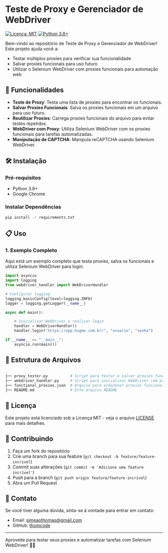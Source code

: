 # Teste de Proxy e Gerenciador de WebDriver

[![Licença: MIT](https://img.shields.io/badge/License-MIT-blue.svg)](https://opensource.org/licenses/MIT)
[![Python 3.8+](https://img.shields.io/badge/Python-3.8%2B-blue.svg)](https://www.python.org/downloads/)

Bem-vindo ao repositório de Teste de Proxy e Gerenciador de WebDriver! Este projeto ajuda você a:
- Testar múltiplos proxies para verificar sua funcionalidade
- Salvar proxies funcionais para uso futuro
- Utilizar o Selenium WebDriver com proxies funcionais para automação web

## 🚀 Funcionalidades
- **Teste de Proxy**: Testa uma lista de proxies para encontrar os funcionais.
- **Salvar Proxies Funcionais**: Salva os proxies funcionais em um arquivo para uso futuro.
- **Reutilizar Proxies**: Carrega proxies funcionais do arquivo para evitar testes repetidos.
- **WebDriver com Proxy**: Utiliza Selenium WebDriver com os proxies funcionais para tarefas automatizadas.
- **Manipulação de CAPTCHA**: Manipula reCAPTCHA usando Selenium WebDriver.

## 🛠️ Instalação

### Pré-requisitos
- Python 3.8+
- Google Chrome

### Instalar Dependências
```bash
pip install -r requirements.txt
```

## 📋 Uso


### 1. Exemplo Completo
Aqui está um exemplo completo que testa proxies, salva os funcionais e utiliza Selenium WebDriver para login:
```python
import asyncio
import logging
from webdriver_handler import WebDriverHandler

# Configurar logging
logging.basicConfig(level=logging.INFO)
logger = logging.getLogger(__name__)

async def main():

    # Inicializar WebDriver e realizar login
    handler = WebDriverHandler()
    handler.login("https://app.hugme.com.br/", "usuario", "senha")

if __name__ == "__main__":
    asyncio.run(main())
```

## 📁 Estrutura de Arquivos
```bash
.
├── proxy_tester.py          # Script para testar e salvar proxies funcionais
├── webdriver_handler.py     # Script para inicializar WebDriver com proxies funcionais e realizar login
├── functional_proxies.json  # Arquivo para armazenar proxies funcionais
├── README.md                # Este arquivo README
```

## 📜 Licença
Este projeto está licenciado sob a Licença MIT - veja o arquivo [LICENSE](LICENSE) para mais detalhes.

## 🤝 Contribuindo
1. Faça um fork do repositório
2. Crie uma branch para sua feature (`git checkout -b feature/feature-incrivel`)
3. Commit suas alterações (`git commit -m 'Adiciona uma feature incrível'`)
4. Push para a branch (`git push origin feature/feature-incrivel`)
5. Abra um Pull Request

## 📧 Contato
Se você tiver alguma dúvida, sinta-se à vontade para entrar em contato:
- Email: [simeaothomas@gmail.com](mailto:simeaothomas@gmail.com)
- GitHub: [thomcode](https://github.com/thomcode)

---

Aproveite para testar seus proxies e automatizar tarefas com Selenium WebDriver! 🎉🚀
